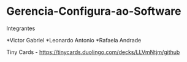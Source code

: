 # Gerencia-Configura-ao-Software

Integrantes 

*Victor Gabriel 
*Leonardo Antonio 
*Rafaela Andrade


Tiny Cards - https://tinycards.duolingo.com/decks/LLVmNtjm/github
